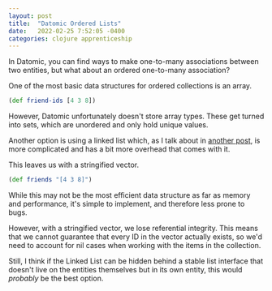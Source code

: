 ```yaml
---
layout: post
title:  "Datomic Ordered Lists"
date:   2022-02-25 7:52:05 -0400
categories: clojure apprenticeship
---
```


In Datomic, you can find ways to make one-to-many associations
between two entities, but what about an ordered one-to-many
association?

One of the most basic data structures for ordered collections 
is an array.

````clojure
(def friend-ids [4 3 8])
````

However, Datomic unfortunately doesn't store array types.
These get turned into sets, which are unordered and only 
hold unique values.

Another option is using a linked list which, as I talk about
in [another post][linked-lists], is more complicated and 
has a bit more overhead that comes with it. 

This leaves us with a stringified vector.

````clojure
(def friends "[4 3 8]")
````

While this may not be the most efficient data structure as
far as memory and performance, it's simple to implement, 
and therefore less prone to bugs. 

However, with a stringified vector, we lose referential 
integrity. This means that we cannot guarantee that every ID 
in the vector actually exists, so we'd need to account for 
nil cases when working with the items in the collection.

Still, I think if the Linked List can be hidden behind a 
stable list interface that doesn't live on the entities 
themselves but in its own entity, this would *probably* 
be the best option.

[linked-lists]: https://brandoncorrea.github.io/clojure/apprenticeship/2022/02/16/linked-lists-are-painful.html